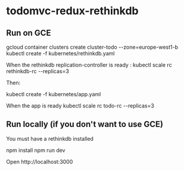 # todomvc-redux-rethinkdb

## Run on GCE

gcloud container clusters create cluster-todo --zone=europe-west1-b
kubectl create -f kubernetes/rethinkdb.yaml

When the rethinkdb replication-controller is ready :
kubectl scale rc rethinkdb-rc --replicas=3

Then:

kubectl create -f kubernetes/app.yaml

When the app is ready
kubectl scale rc todo-rc --replicas=3

## Run locally (if you don't want to use GCE)

You must have a rethinkdb installed

npm install
npm run dev

Open http://localhost:3000




